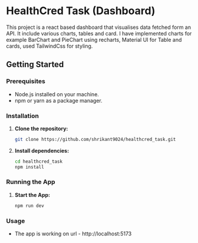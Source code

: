 # HealthCred Task (Dashboard)

This project is a react based dashboard that visualises data fetched form an API. It include various charts, tables and card. I have implemented charts for example BarChart and PieChart using recharts, Material UI for Table and cards, used TailwindCss for styling.



## Getting Started

### Prerequisites

- Node.js installed on your machine.
- npm or yarn as a package manager.

### Installation

1. **Clone the repository:**
    ```bash
    git clone https://github.com/shrikant9024/healthcred_task.git
    ```


2. **Install dependencies:**
    ```bash
    cd healthcred_task
    npm install
    ```

### Running the App

1. **Start the App:**
    ```bash
    npm run dev
    ```

### Usage

- The app is working on url - http://localhost:5173

